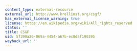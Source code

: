 ```yaml
---
content_type: external-resource
external_url: http://www.krellinst.org/csgf/
has_external_license_warning: true
license: https://en.wikipedia.org/wiki/All_rights_reserved
status: ''
title: CSGF
uid: 5f390a26-069a-4454-a67b-ec0daf190395
wayback_url: ''
---
```

